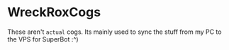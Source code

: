 # WreckRoxCogs	
These aren't `actual` cogs. Its mainly used to sync the stuff from my PC to the VPS for SuperBot :^) 
